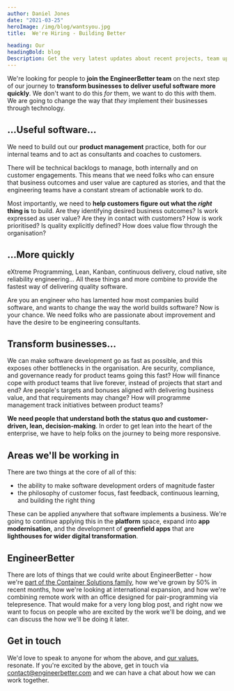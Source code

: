 ```yaml
---
author: Daniel Jones
date: "2021-03-25"
heroImage: /img/blog/wantsyou.jpg
title:  We're Hiring - Building Better

heading: Our
headingBold: blog
Description: Get the very latest updates about recent projects, team updates, thoughts and industry news from our team of EngineerBetter experts.
---
```


We're looking for people to **join the EngineerBetter team** on the next step of our journey to **transform businesses to deliver useful software more quickly**. We don't want to do this _for_ them, we want to do this _with_ them. We are going to change the way that _they_ implement their businesses through technology.

## ...Useful software...

We need to build out our **product management** practice, both for our internal teams and to act as consultants and coaches to customers.

There will be technical backlogs to manage, both internally and on customer engagements. This means that we need folks who can ensure that business outcomes and user value are captured as stories, and that the engineering teams have a constant stream of actionable work to do.

Most importantly, we need to **help customers figure out what the _right_ thing is** to build. Are they identifying desired business outcomes? Is work expressed as user value? Are they in contact with customers? How is work prioritised? Is quality explicitly defined? How does value flow through the organisation?

## ...More quickly

eXtreme Programming, Lean, Kanban, continuous delivery, cloud native, site reliability engineering... All these things and more combine to provide the fastest way of delivering quality software.

Are you an engineer who has lamented how most companies build software, and wants to change the way the world builds software? Now is your chance. We need folks who are passionate about improvement and have the desire to be engineering consultants.

## Transform businesses...

We can make software development go as fast as possible, and this exposes other bottlenecks in the organisation. Are security, compliance, and governance ready for product teams going this fast? How will finance cope with product teams that live forever, instead of projects that start and end? Are people's targets and bonuses aligned with delivering business value, and that requirements may change? How will programme management track initiatives between product teams?

**We need people that understand both the status quo and customer-driven, lean, decision-making**. In order to get lean into the heart of the enterprise, we have to help folks on the journey to being more responsive.

## Areas we'll be working in

There are two things at the core of all of this:

* the ability to make software development orders of magnitude faster
* the philosophy of customer focus, fast feedback, continuous learning, and building the right thing

These can be applied anywhere that software implements a business. We're going to continue applying this in the **platform** space, expand into **app modernisation**, and the development of **greenfield apps** that are **lighthouses for wider digital transformation**.

## EngineerBetter

There are lots of things that we could write about EngineerBetter - how we're [part of the Container Solutions family](/blog/engineerbetter-x-container-solutions), how we've grown by 50% in recent months, how we're looking at international expansion, and how we're combining remote work with an office designed for pair-programming via telepresence. That would make for a very long blog post, and right now we want to focus on people who are excited by the work we'll be doing, and we can discuss the how we'll be doing it later.

## Get in touch

We'd love to speak to anyone for whom the above, and [our values](/about-us), resonate. If you're excited by the above, get in touch via [contact@engineerbetter.com](contact@engineerbetter.com) and we can have a chat about how we can work together.
